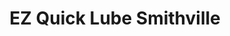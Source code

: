 ---
title: "EZ Quick Lube Smithville"
url: /smithville/ez-quick-lube-smithville/
shop: Autowerkstatt
---